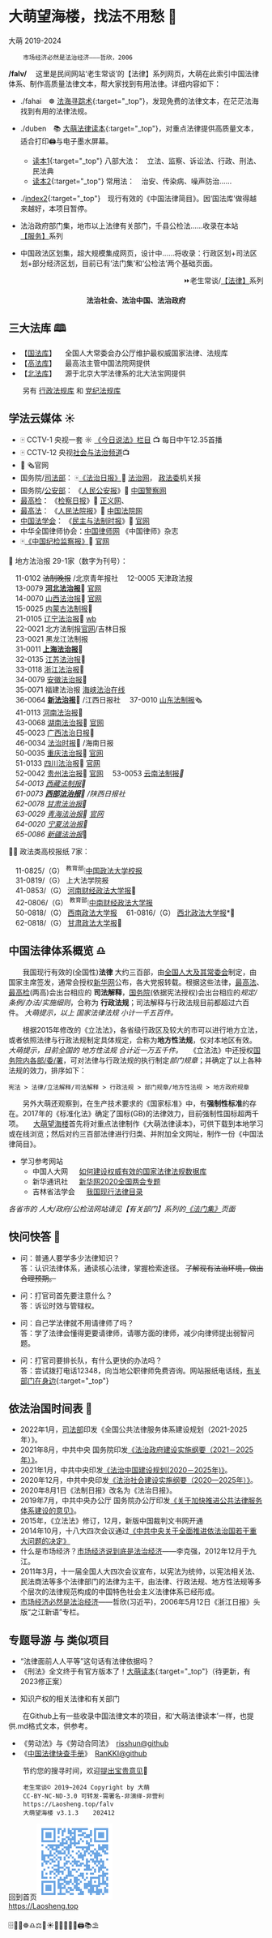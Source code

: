 大萌望海楼，找法不用愁 🗼
====================
大萌	2019-2024
<base target="_blank">
<link rel="canonical" href="https://Laosheng.top/falv/" />

		市场经济必然是法治经济———哲欣，2006

**/falv/**	　这里是民间网站‘老生常谈’的【法律】系列网页，大萌在此索引中国法律体系、制作高质量法律文本，帮大家找到有用法律。详细内容如下：

+	./fahai　☸️ [法海寻踪术](fahai){:target="_top"}，发现免费的法律文本，在茫茫法海找到有用的法律法规。
+	./duben　📚 [大萌法律读本](duben){:target="_top"}，对重点法律提供高质量文本，适合打印🖨与电子墨水屏幕。
	+ [读本1](duben1){:target="_top"} 八部大法：　立法、监察、诉讼法、行政、刑法、民法典
	+ [读本2](duben2){:target="_top"} 常用法：　治安、传染病、噪声防治……
+	./[index2](./index2){:target="_top"}　现行有效的《中国法律简目》。因‘国法库’做得越来越好，本项目暂停。

+	法治政府部门集，地市以上法律有关部门，千县公检法……收录在本站[【服务】](../fuwu)系列
+	中国政法区划集，超大规模集成网页，设计中……将收录：行政区划+司法区划+部分经济区划，目前已有‘法门集’和‘公检法’两个基础页面。

<div align="right">
⏩老生常谈/<a href="https://Laosheng.top/falv" target="_top" title="大萌望海楼">【法律】</a>系列
</div>
<p align="center"><b>法治社会、法治中国、法治政府</b></p>


三大法库 🕮
--------

*	【[国法库](https://flk.npc.gov.cn/)】 　全国人大常委会办公厅维护最权威国家法律、法规库
*	【[高法库](https://www.chinacourt.org/law.shtml)】 　最高法主管中国法院网提供
*	【[北法库](https://www.pkulaw.com/law)】 　源于北京大学法律系的北大法宝网提供

　　另有 [行政法规库](http://www.gov.cn/zhengce/xzfgk/) 和 [党纪法规库](https://www.ccdi.gov.cn/fgk/index)

学法云媒体 ☀️
----------

*	🀄️ CCTV-1  央视一套 ☼ [《今日说法》栏目](https://tv.cctv.com/lm/jrsf ) 📺 每日中午12.35首播
*	🀄️ CCTV-12 央视[社会与法治频道](https://tv.cctv.com/live/cctv12)📺
*	[]()📰 🗞️官网[]()
*	国务院/[司法部](https://www.moj.gov.cn)：
	🀄️[《法治日报》](http://epaper.legaldaily.com.cn/fzrb/content/PaperIndex.htm)📰 [法治网](http://www.legaldaily.com.cn)，
	[政法委](http://www.chinaPeace.gov.cn "中国长安网")机关报
*	国务院/[公安部](https://www.mps.gov.cn)：
	《[人民公安报](https://epaper.cpd.com.cn/szb/wwwcpd_9/dzb_16465/rmga/)》📰 [中国警察网](https://www.cpd.com.cn)
*	[最高检](https://www.spp.gov.cn)：
	《[检察日报](http://newspaper.jcrb.com)》📰 [正义网](https://www.jcrb.com)、
*	[最高法](https://www.court.gov.cn)：
	《[人民法院报](https://www.rmfyb.com/)》📰 [中国法院网](https://www.chinacourt.org/)
*	[中国法学会](https://www.chinalaw.org.cn/)：
	《[民主与法制时报](http://e.mzyfz.com/paper/index_2331.html)》📰 [官网](http://www.mzyfz.com)
*	中华全国律师协会：[中国律师网](https://www.acla.org.cn)
	《中国律师》杂志
*	🀄️[《中国纪检监察报》](https://jjjcb.ccdi.gov.cn/epaper/)📰 [官网](https://www.ccdi.gov.cn)

📑 地方法治报 29-1家（数字为刊号）：

　11-0102	<del>法制晚报</del>	/北京青年报社
　12-0005	天津政法报	
　13-0079	**[河北法治报](https://szbz.hbfzb.com/)**📰 [官网](https://www.hbfzb.com)	
　14-0070	[山西法治报](http://epaper.sxrb.com/index_sxfzb.shtml)📰 [官网](https://www.sxfzb.com)	
　15-0025	[内蒙古法制报](http://www.nmgfzb.cn/xpaper)📰 	
　21-0105	[辽宁法治报](https://epaper.lnd.com.cn/fzbindex.html)📰 [wb](https://weibo.com/lnfzb)		
　22-0021	北方法制报[官网](http://www.bffzb.com/)/吉林日报	
　23-0021	黑龙江法制报	
　31-0011	**[上海法治报](http://www.shfzb.com.cn/shfzb/paperindex.htm)**📰 	
　32-0135	[江苏法治报](http://jsfzb.xhby.net/)📰 	
　33-0118	[浙江法治报](https://zjfzb.zjol.com.cn/paperindex.htm)📰 	
　34-0079	[安徽法治报](https://szb.ahnews.com.cn/fzb/pc/layout)📰 	
　35-0071	福建法治报 [海峡法治在线](http://www.hxfzzx.com/)	
　36-0064	**[新法治报](https://www.xepaper.com/xfzb/paperindex.htm)**📰 /江西日报社	
　37-0010	[山东法制报](https://sdgonggao.cn/?m=home&c=Lists&a=index&tid=2)🗞️	
　41-0113	[河南法治报](https://newpaper.dahe.cn/jrab/paperindex.htm)📰 	
　43-0068	[湖南法治报](https://epaper.voc.com.cn/fzzb/paperindex.htm)📰 [官网](http://www.efaw.cn)	
　45-0023	[广西法治日报](http://ipaper.pagx.cn/)📰 	
　46-0034	[法治时报](http://szb.hnfazhi.com/)📰 /海南日报	
　50-0035	[重庆法治报](https://szb.cqfzb.net/)📰 [官网](https://www.cqfzb.net)	
　51-0133	[四川法治报](https://dzb.scfzbs.com/)📰 [官网](https://www.scfzbs.com)	
　52-0042	[贵州法治报](https://szb.fzshb.cn/)📰 [官网](https://www.fzshb.cn/)	
　53-0053	[云南法制报](https://www.ynfzb.cn/Column.aspx?ColId=353)*📰 	
　54-0013	[西藏法制报](https://e.xzxw.com/fzb/)📰 	
　61-0073	**[西部法治报](https://esb.xbfzb.com/paperindex.htm)**📰 /陕西日报社	
　62-0078	[甘肃法治报](https://szb.gansudaily.com.cn/gsfzb)📰 	
　63-0029	[青海法治报](https://www.qhfzb.com/epaper/pc/layout/)📰 [官网](https://www.qhfzb.com)	
　64-0020	[宁夏法治报](https://szb.nxrb.cn/nxfzb/)📰 	
　65-0086	[新疆法治报](https://www.xjfzb.com/fzb/)*📰 	

👨‍🎓 政法类高校报纸 7家：

　11-0825/（G）	<sup>教育部</sup>❕[中国政法大学校报](https://newspaper.cupl.edu.cn/)	
　31-0819/（G）	上大法学院报	
　41-0853/（G）	[河南财经政法大学报](https://szfg.cbpt.cnki.net/wkg/WebPublication/index.aspx?mid=szfg)📰 	
　42-0806/（G）	<sup>教育部</sup>❕[中南财经政法大学报](https://xuebao.zuel.edu.cn)	
　50-0818/（G）	[西南政法大学报](https://qks.swupl.edu.cn/xb/)	
　61-0816/（G）	[西北政法大学报](https://nwupl.edu.cn/info/iList.jsp?cat_id=12339)*📰 	
　62-0818/（G）	[甘肃政法大学报](https://gszf.chinajournal.net.cn/)📰 	


中国法律体系概览 ♎
-----------------

　　我国现行有效的(全国性)**法律** 大约三百部，由[全国人大及其常委会](http://www.npc.gov.cn "中国人大网")制定，由国家主席签发，通常会授权[新华网](http://www.xinhuanet.com)公布，各大党报转载。根据这些法律，[最高法](http://www.court.gov.cn)、[最高检](https://www.spp.gov.cn)(两高)会出台相应的 **司法解释**，[国务院](http://www.gov.cn)(依据宪法授权)会出台相应的*规定/条例/办法/实施细则*，合称为 **行政法规**；司法解释与行政法规目前都超过六百件。 *大萌提示，以上 国家法律法规 小计一千五百件。*

　　根据2015年修改的《立法法》，各省级行政区及较大的市可以进行地方立法，或者依照法律与行政法规制定具体规定，合称为**地方性法规**，仅对本地区有效。 *大萌提示，目前全国的 地方性法规 合计近一万五千件。*　　《立法法》中还授权[国务院内各部/委/署](/fuwu "有关部门在这里")，可对法律与行政法规的执行制定*部门规章*；并确定了以上各种法规的效力，排序如下：

	宪法 > 法律/立法解释/司法解释 > 行政法规 > 部门规章/地方性法规 > 地方政府规章

　　另外大萌还观察到，在生产技术要求的《国家标准》中，有**强制性标准**的存在。2017年的《标准化法》确定了国标(GB)的法律效力，目前强制性国标超两千项。　　[大萌望海楼](https://Laosheng.top/falv)首先将对重点法律制作《大萌法律读本》，可供下载到本地学习或在线浏览；然后对约三百部法律进行归类、并附加全文网址，制作一份《中国法律简目》。

* 学习参考网站
	- 中国人大网 　 	[如何建设权威有效的国家法律法规数据库](http://www.npc.gov.cn/npc/c30834/201906/3104caba7bc9498da69d6864b7e19132.shtml)
	- 新华通讯社 　 	[新华网2020全国两会专题](http://www.xinhuanet.com/politics/2020lh )
	- 吉林省法学会 　 	[我国现行法律目录](http://www.jlfxhw.com/flml/index.jhtml )

*各省市的 人大/政府/公检法网站请见【有关部门】系列的[《法门集》](../fuwu/fazhi)页面*


快问快答 💬
--------

* 问：普通人要学多少法律知识？  
  答：认识法律体系，通读核心法律，掌握检索途径。  ~~了解现有法治环境，做出合理预期。~~

* 问：打官司首先要注意什么？  
  答：诉讼时效与管辖权。 <!-- 按三部诉讼法分为三种时效。民法三年，刑法五年~二十年，行政诉讼更短、分得更细。 -->

* 问：自己学法律就不用请律师了吗？  
  答：学了法律会懂得更要请律师，请哪方面的律师，减少向律师提出弱智问题。

* 问：打官司要排长队，有什么更快的办法吗？  
  答：尝试拨打电话12348，向当地公职律师免费咨询。网站报纸电话线，[有关部门在身边](../fuwu){:target="_top"}

<!-- + [自己打官司要做什么准备？]() （准备中）-->


依法治国时间表 🔔
--------------

-	2022年1月，[司法部](http://www.moj.gov.cn/pub/sfbgw/jgsz/jgszjgtj/ggflfwglj/ggflfwgljtjxw/202204/t20220407_452300.html)印发《全国公共法律服务体系建设规划（2021-2025年）》。
-	2021年8月，中共中央 国务院印发[《法治政府建设实施纲要（2021－2025年）》](http://www.gov.cn/zhengce/2021-08/11/content_5630802.htm)。
-	2021年1月，中共中央印发[《法治中国建设规划(2020－2025年)》](http://politics.people.com.cn/n1/2021/0111/c1001-31995033.html)。
-	2020年12月，中共中央印发[《法治社会建设实施纲要（2020—2025年）》](http://www.gov.cn/zhengce/2020-12/07/content_5567791.htm)。
-	2020年8月1日《法制日报》改名为《法治日报》。
-	2019年7月，中共中央办公厅 国务院办公厅印发[《关于加快推进公共法律服务体系建设的意见》](http://www.gov.cn/zhengce/2019-07/10/content_5408010.htm)。
-	2015年，《立法法》修订，12月，新版中国裁判文书网开通
-	2014年10月，十八大四次会议通过[《中共中央关于全面推进依法治国若干重大问题的决定》](http://cpc.people.com.cn/n/2014/1029/c64387-25927606.html)
-	什么是市场经济？[市场经济说到底是法治经济](http://finance.sina.com.cn/china/20121230/041914157371.shtml "时任副总理李克强在区域发展与改革座谈会上的发言")——李克强，2012年12月于九江。
-	2011年3月，十一届全国人大四次会议宣布，以宪法为统帅，以宪法相关法、民法商法等多个法律部门的法律为主干，由法律、行政法规、地方性法规等多个层次的法律规范构成的中国特色社会主义法律体系已经形成。
-	[市场经济必然是法治经济](http://zjrb.zjol.com.cn/html/2006-05/12/content_95276.htm "时任省委书记习近平发文")——哲欣(习近平)，2006年5月12日《浙江日报》头版“之江新语”专栏。


专题导游 与 类似项目
--------------------

+	“法律面前人人平等”这句话有法律依据吗？
+	《刑法》全文终于有官方版本了！[大萌读本](https://laosheng.top/falv/duben/2020-xingfa.txt){:target="_top"}（待更新，有2023修正案）
*	知识产权的相关法律和有关部门

　　在Github上有一些收录中国法律文本的项目，和‘大萌法律读本’一样，也提供.md格式文本，供参考。

*	《劳动法》与《劳动合同法》　[risshun@github](https://github.com/risshun/Chinese_Laws)
*	《[中国法律快查手册](https://lawrefbook.github.io/)》　[RanKKI@github](https://github.com/RanKKI/LawRefBook)


　　节约您的搜寻时间，欢迎[提出宝贵意见](https://laosheng.top/c/author)🙇

```
	老生常谈© 2019~2024	Copyright by 大萌
	CC-BY-NC-ND-3.0	可转发-需署名-非演绎-非营利
	https://Laosheng.top/falv
	大萌望海楼 v3.1.3	202412
```

回到首页<a href=".." title="返回老生常谈首页"><img src="../indexQR-Blue.png" /></a>  
https://Laosheng.top  
<!-- Global site tag (gtag.js) - Google Analytics -->
<script async src="https://www.googletagmanager.com/gtag/js?id=UA-179794713-1"></script>
<script>  window.dataLayer = window.dataLayer || [];
  function gtag(){dataLayer.push(arguments);}
  gtag('js', new Date());  gtag('config', 'UA-179794713-1');
</script>
🗄️📃📑☸️♎⚖️🌅☀️📕📘📗📙📖🖨️📚⛱️
